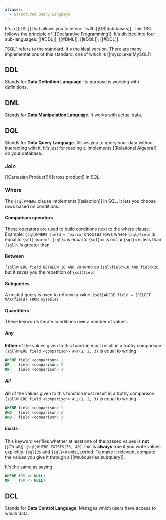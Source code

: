 ```yaml
---
aliases:
  - Structured Query Language
---
```

It's a [[DSL]] that allows you to interact with [[DB|databases]].
This DSL follows the principle of [[Declarative Programming]].
It's divided into four sub-languages: [[#DDL]], [[#DML]], [[#DQL]], [[#DCL]].

"SQL" refers to the standard. It's the ideal version.
There are many implementations of this standard, one of which is [[mysql.exe|MySQL]]

## DDL

Stands for **Data Definition Language**. Its purpose is working with definitions.

## DML

Stands for **Data Manipulation Language**. It works with actual data.

## DQL

Stands for **Data Query Language**. Allows you to query your data without interacting with it. It's just for reading it.
Implements [[Relational Algebra]] on your database.

### Join

[[Cartesian Product]]/[[cross product]] in SQL.

### Where

The `{sql}WHERE` clause implements [[selection]] in SQL.
It lets you choose rows based on conditions.

#### Comparison operators

These operators are used to build conditions next to the where clause.
Example: `{sql}WHERE field = 'mario'` chooses rows where `{sql}field` is equal to `{sql}'mario'`.
`{sql}=` is equal to
`{sql}<>` is not. ${ \neq }$
`{sql}<` is less than
`{sql}>` is greater than

#### Between

`{sql}WHERE field BETWEEN 10 AND 20`
same as `{sql}field>10 AND field<20`, but it saves you the repetition of `{sql}field`

#### Subqueries

A nested query is used to retrieve a value.
`{sql}WHERE field = (SELECT MAX(field) FROM myTable)`

#### Quantifiers

These keywords iterate conditions over a number of values.

##### Any

**Either** of the values given to this function must result in a truthy comparison
`{sql}WHERE field <comparison> ANY(1, 2, 3)`
is equal to writing
```sql
WHERE field <comparison> 1
OR    field <comparison> 2
OR    field <comparison> 3
```

##### All

**All** of the values given to this function must result in a truthy comparison
`{sql}WHERE field <comparison> ALL(1, 2, 3)`
is equal to writing
```sql
WHERE field <comparison> 1
AND   field <comparison> 2
AND   field <comparison> 3
```

##### Exists

This keyword verifies whether at least one of the passed values is **not** [[#^null]].
`{sql}WHERE EXISTS(35, 40)`
This is **always** true if you write values explicitly. `{sql}35` and `{sql}40` exist, period.
To make it relevant, compute the values you give it through a [[#subqueries|subquery]].

It's the same as saying
```sql
WHERE (35 <> NULL)
OR    (40 <> NULL)
```

## DCL

Stands for **Data Control Language**. Manages which users have access to which data.